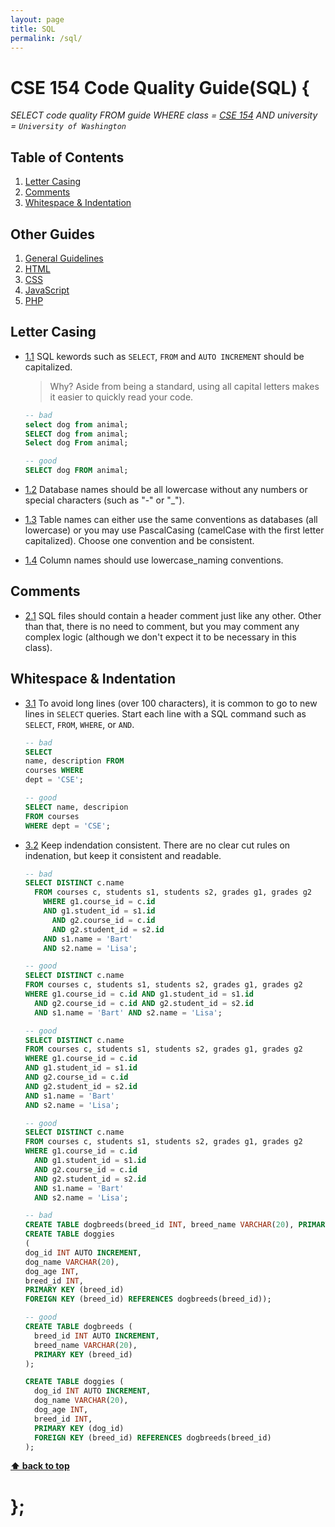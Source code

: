 ```yaml
---
layout: page
title: SQL
permalink: /sql/
---
```


# CSE 154 Code Quality Guide(SQL) {

*SELECT code quality FROM guide WHERE class = [CSE 154](https://cs.washington.edu/154) AND university = `University of Washington`*

## Table of Contents

  1. [Letter Casing](#naming-conventions)
  1. [Comments](#comments)
  1. [Whitespace & Indentation](#whitespace--indentation)

## Other Guides
  1. [General Guidelines](README.md)
  1. [HTML](HTML.md)
  1. [CSS](CSS.md)
  1. [JavaScript](javascript.md)
  1. [PHP](PHP.md)

## Letter Casing

  <a name="uppercase-naming"></a><a name="1.1"></a>
  - [1.1](#uppercase-naming) SQL kewords such as `SELECT`, `FROM` and `AUTO INCREMENT` should be capitalized.

    > Why? Aside from being a standard, using all capital letters makes it easier to quickly read your code.

    ```sql
    -- bad
    select dog from animal;
    SELECT dog from animal;
    Select dog From animal;

    -- good
    SELECT dog FROM animal;
    ```

  <a name="lowercase-db"></a><a name="1.2"></a>
  - [1.2](#lowercase-db) Database names should be all lowercase without any numbers or special characters (such as "-" or "_").

  <a name="lowercase-table"></a><a name="1.3"></a>
  - [1.3](#lowercase-table) Table names can either use the same conventions as databases (all lowercase) or you may use PascalCasing (camelCase with the first letter capitalized). Choose one convention and be consistent.

  <a name="lowercase-column"></a><a name="1.4"></a>
  - [1.4](#lowercase-column) Column names should use lowercase_naming conventions.

## Comments

  <a name="no-comment"></a><a name="2.1"></a>
  - [2.1](#no-comment) SQL files should contain a header comment just like any other. Other than that, there is no need to comment, but you may comment any complex logic (although we don't expect it to be necessary in this class).

## Whitespace & Indentation

  <a name="new-line"></a><a name="3.1"></a>
  - [3.1](#new-line) To avoid long lines (over 100 characters), it is common to go to new lines in `SELECT` queries. Start each line with a SQL command such as `SELECT`, `FROM`, `WHERE`, or `AND`.

    ```sql
    -- bad
    SELECT
    name, description FROM
    courses WHERE
    dept = 'CSE';

    -- good
    SELECT name, descripion
    FROM courses
    WHERE dept = 'CSE';
    ```

  <a name="consistent-indentation"></a><a name="3.2"></a>
  - [3.2](#consistent-indentation) Keep indendation consistent. There are no clear cut rules on indenation, but keep it consistent and readable.

    ```sql
    -- bad
    SELECT DISTINCT c.name
      FROM courses c, students s1, students s2, grades g1, grades g2
        WHERE g1.course_id = c.id
        AND g1.student_id = s1.id
          AND g2.course_id = c.id
          AND g2.student_id = s2.id
        AND s1.name = 'Bart'
        AND s2.name = 'Lisa';

    -- good
    SELECT DISTINCT c.name
    FROM courses c, students s1, students s2, grades g1, grades g2
    WHERE g1.course_id = c.id AND g1.student_id = s1.id
      AND g2.course_id = c.id AND g2.student_id = s2.id
      AND s1.name = 'Bart' AND s2.name = 'Lisa';

    -- good
    SELECT DISTINCT c.name
    FROM courses c, students s1, students s2, grades g1, grades g2
    WHERE g1.course_id = c.id
    AND g1.student_id = s1.id
    AND g2.course_id = c.id
    AND g2.student_id = s2.id
    AND s1.name = 'Bart'
    AND s2.name = 'Lisa';

    -- good
    SELECT DISTINCT c.name
    FROM courses c, students s1, students s2, grades g1, grades g2
    WHERE g1.course_id = c.id
      AND g1.student_id = s1.id
      AND g2.course_id = c.id
      AND g2.student_id = s2.id
      AND s1.name = 'Bart'
      AND s2.name = 'Lisa';
    ```

    ```sql
    -- bad
    CREATE TABLE dogbreeds(breed_id INT, breed_name VARCHAR(20), PRIMARY KEY (breed_id));
    CREATE TABLE doggies
    (
    dog_id INT AUTO INCREMENT,
    dog_name VARCHAR(20),
    dog_age INT,
    breed_id INT,
    PRIMARY KEY (breed_id)
    FOREIGN KEY (breed_id) REFERENCES dogbreeds(breed_id));

    -- good
    CREATE TABLE dogbreeds (
      breed_id INT AUTO INCREMENT,
      breed_name VARCHAR(20),
      PRIMARY KEY (breed_id)
    );

    CREATE TABLE doggies (
      dog_id INT AUTO INCREMENT,
      dog_name VARCHAR(20),
      dog_age INT,
      breed_id INT,
      PRIMARY KEY (dog_id)
      FOREIGN KEY (breed_id) REFERENCES dogbreeds(breed_id)
    );
    ```

**[⬆ back to top](#table-of-contents)**

# };
